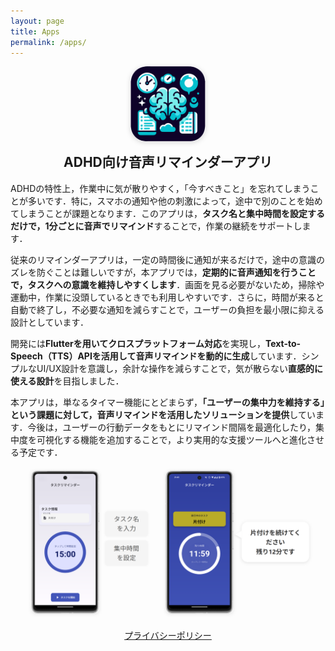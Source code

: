 ```yaml
---
layout: page
title: Apps
permalink: /apps/
---
```


<!-- アプリのアイコンを中央に表示 -->
<p align="center">
    <img src="/assets/img/apps/icon.png" alt="ADHD向け音声リマインダーアプリアイコン" width="120" height="120" style="border-radius: 24px; box-shadow: 0 2px 8px rgba(0,0,0,0.15);" />
</p>



<!-- アプリ名を大きく表示 -->
<h2 align="center" style="margin-top: 0;">ADHD向け音声リマインダーアプリ</h2>


ADHDの特性上，作業中に気が散りやすく，「今すべきこと」を忘れてしまうことが多いです．特に，スマホの通知や他の刺激によって，途中で別のことを始めてしまうことが課題となります．このアプリは，**タスク名と集中時間を設定するだけで，1分ごとに音声でリマインド**することで，作業の継続をサポートします．

従来のリマインダーアプリは，一定の時間後に通知が来るだけで，途中の意識のズレを防ぐことは難しいですが，本アプリでは，**定期的に音声通知を行うことで，タスクへの意識を維持しやすくします**．画面を見る必要がないため，掃除や運動中，作業に没頭しているときでも利用しやすいです．さらに，時間が来ると自動で終了し，不必要な通知を減らすことで，ユーザーの負担を最小限に抑える設計としています．

開発には**Flutterを用いてクロスプラットフォーム対応**を実現し，**Text-to-Speech（TTS）APIを活用して音声リマインドを動的に生成**しています．シンプルなUI/UX設計を意識し，余計な操作を減らすことで，気が散らない**直感的に使える設計**を目指しました．

本アプリは，単なるタイマー機能にとどまらず，**「ユーザーの集中力を維持する」という課題に対して，音声リマインドを活用したソリューションを提供**しています．今後は，ユーザーの行動データをもとにリマインド間隔を最適化したり，集中度を可視化する機能を追加することで，より実用的な支援ツールへと進化させる予定です．

<!-- スクリーンショットを中央に表示 -->
<p align="center">
    <img src="/assets/img/apps/screenshot.png" alt="ADHD向け音声リマインダーアプリのスクリーンショット"/>
</p>

<p align="center">
    <a href="/privacy/">プライバシーポリシー</a>
</p>
<!-- <p align="center">
    <a href="https://play.google.com/store/apps/details?id=com.hocnondubito.taskreminder" target="_blank">
        <img src="https://play.google.com/intl/en_us/badges/images/generic/ja_badge_web_generic.png" alt="Google Play Store" width="200"/>
    </a>
</p> -->